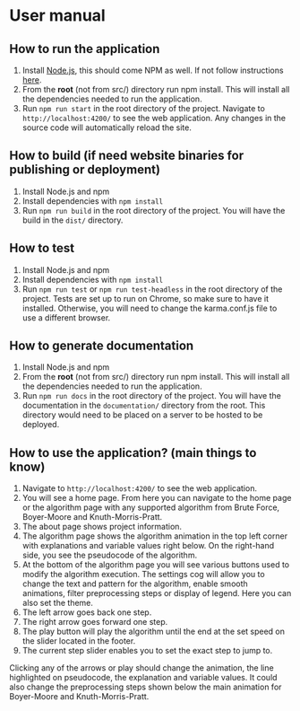 # User manual

## How to run the application

1. Install [Node.js](https://nodejs.org/en), this should come NPM as well. If not follow instructions [here](https://docs.npmjs.com/downloading-and-installing-node-js-and-npm).
2. From the <b>root</b> (not from src/) directory run npm install. This will install all the dependencies needed to run the application.
3. Run `npm run start` in the root directory of the project. Navigate to `http://localhost:4200/` to see the web application. Any changes in the source code will automatically reload the site.

## How to build (if need website binaries for publishing or deployment)

1. Install Node.js and npm
2. Install dependencies with `npm install`
3. Run `npm run build` in the root directory of the project. You will have the build in the `dist/` directory.


## How to test
1. Install Node.js and npm
2. Install dependencies with `npm install`
3. Run `npm run test` or `npm run test-headless` in the root directory of the project. Tests are set up to run on Chrome, so make sure to have it installed. Otherwise, you will need to change the karma.conf.js file to use a different browser.

## How to generate documentation
1. Install Node.js and npm
2. From the <b>root</b> (not from src/) directory run npm install. This will install all the dependencies needed to run the application.
3. Run `npm run docs` in the root directory of the project. You will have the documentation in the `documentation/` directory from the root. This directory would need to be placed on a server to be hosted to be deployed.


## How to use the application? (main things to know)

1. Navigate to `http://localhost:4200/` to see the web application.
2. You will see a home page. From here you can navigate to the home page or the algorithm page with any supported algorithm from Brute Force, Boyer-Moore and Knuth-Morris-Pratt.
3. The about page shows project information.
4. The algorithm page shows the algorithm animation in the top left corner with explanations and variable values right below. On the right-hand side, you see the pseudocode of the algorithm.
5. At the bottom of the algorithm page you will see various buttons used to modify the algorithm execution. The settings cog will allow you to change the text and pattern for the algorithm, enable smooth animations, filter preprocessing steps or display of legend. Here you can also set the theme.
6. The left arrow goes back one step.
7. The right arrow goes forward one step.
8. The play button will play the algorithm until the end at the set speed on the slider located in the footer.
9. The current step slider enables you to set the exact step to jump to.

Clicking any of the arrows or play should change the animation, the line highlighted on pseudocode, the explanation and variable values. It could also change the preprocessing steps shown below the main animation for Boyer-Moore and Knuth-Morris-Pratt.
